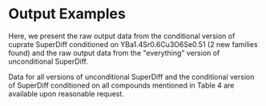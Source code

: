 # Output Examples

Here, we present the raw output data from the conditional version of cuprate SuperDiff conditioned on YBa1.4Sr0.6Cu3O6Se0.51 (2 new families found) and the raw output data from the "everything" version of unconditional SuperDiff.

Data for all versions of unconditional SuperDiff and the conditional version of SuperDiff conditioned on all compounds mentioned in Table 4 are available upon reasonable request.
